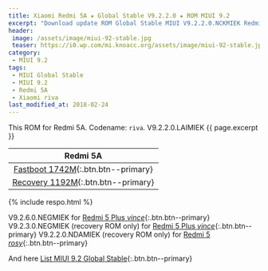 ```yaml
---
title: Xiaomi Redmi 5A ★ Global Stable V9.2.2.0 ★ ROM MIUI 9.2
excerpt: "Download update ROM Global Stable MIUI V9.2.2.0.NCKMIEK Redmi 5A (riva). Recovery ROM (updater/.zip) Fastboot ROM (firmware/.tgz)"
header:
 image: /assets/image/miui-92-stable.jpg
 teaser: https://i0.wp.com/mi.knoacc.org/assets/image/miui-92-stable.jpg?resize=420,210
category:
 - MIUI 9.2
tags:
 - MIUI Global Stable
 - MIUI 9.2
 - Redmi 5A
 - Xiaomi riva
last_modified_at: 2018-02-24
---
```

This ROM for Redmi 5A. Codename: `riva`. V9.2.2.0.LAIMIEK {{ page.excerpt }}

| Redmi 5A |
|:------:|
| [Fastboot 1742M](bigota?ver=V9.2.2.0.NCKMIEK&type=riva_global_images&size=1742M&name=20180115.0000.00_7.1_global_f0b39c81a9.tgz){:.btn.btn--primary} |
| [Recovery 1192M](bigota?ver=V9.2.2.0.NCKMIEK&type=miui_HM5AGlobal&size=1192M&name=05a8a3da8b_7.1.zip){:.btn.btn--primary} |

{% include respo.html %}

V9.2.6.0.NEGMIEK for [Redmi 5 Plus _vince_](/global-stable-miui-926-redmi-5-plus-vince-fastboot-recovery){:.btn.btn--primary}
V9.2.3.0.NEGMIEK (recovery ROM only) for [Redmi 5 Plus _vince_](/global-stable-miui-923-redmi-5-plus-vince-recovery-only){:.btn.btn--primary}
V9.2.2.0.NDAMIEK (recovery ROM only) for [Redmi 5 _rosy_](/global-stable-miui-922-redmi-5-rosy-recovery-only){:.btn.btn--primary}

And here [List MIUI 9.2 Global Stable](https://mi.knoacc.org/update-rom-miui-92-global-stable-full-changelog){:.btn.btn--primary}